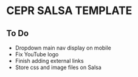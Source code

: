 # CEPR SALSA TEMPLATE

## To Do

* Dropdown main nav display on mobile
* Fix YouTube logo
* Finish adding external links
* Store css and image files on Salsa

